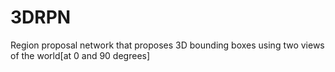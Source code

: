 # 3DRPN
Region proposal network that proposes 3D bounding boxes using two views of
the world[at 0 and 90 degrees]
